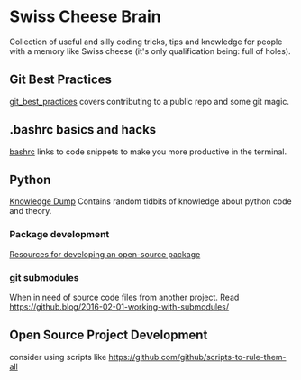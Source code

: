 # Swiss Cheese Brain
Collection of useful and silly coding tricks, tips and knowledge for people with a memory like Swiss cheese (it's only qualification being: full of holes).

## Git Best Practices
[git_best_practices](git_best_practices.md) covers contributing to a public repo and some git magic.

## .bashrc basics and hacks
[bashrc](bashrc.md) links to code snippets to make you more productive in the terminal.

## Python
[Knowledge Dump](python/knowledge_dump.md) Contains random tidbits of knowledge about python code and theory.

### Package development
[Resources for developing an open-source package](python/knowledge_dump.md)

### git submodules
When in need of source code files from another project. Read https://github.blog/2016-02-01-working-with-submodules/

## Open Source Project Development
consider using scripts like https://github.com/github/scripts-to-rule-them-all
